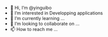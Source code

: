 - 👋 Hi, I’m @yinguibo
- 👀 I’m interested in Developping applications
- 🌱 I’m currently learning ...
- 💞️ I’m looking to collaborate on ...
- 📫 How to reach me ...

<!---
yinguibo/yinguibo is a ✨ special ✨ repository because its `README.md` (this file) appears on your GitHub profile.
You can click the Preview link to take a look at your changes.
--->
